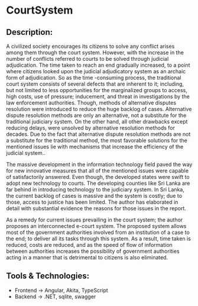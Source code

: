 # CourtSystem

##  Description: 
A civilized society encourages its citizens to solve any conflict arises among them through the court system. However, with the increase in the number of conflicts referred to courts to be solved through judicial adjudication. The time taken to reach an end gradually increased, to a point where citizens looked upon the judicial adjudicatory system as an archaic form of adjudication. So as the time -consuming process, the traditional court system consists of several defects that are inherent to it; including, but not limited to less opportunities for the marginalized groups to access, high costs, use of pressure; inducement, and threat in investigations by the law enforcement authorities. Though, methods of alternative disputes resolution were introduced to reduce the huge backlog of cases. Alternative dispute resolution methods are only an alternative, not a substitute for the traditional judiciary system. On the other hand, all other drawbacks except reducing delays, were unsolved by alternative resolution methods for decades. Due to the fact that alternative dispute resolution methods are not a substitute for the traditional method, the most favorable solutions for the mentioned issues lie with mechanisms that increase the efficiency of the judicial system..

The massive development in the information technology field paved the way for new innovative measures that all of the mentioned issues were capable of satisfactorily answered. Even though, the developed states were swift to adopt new technology to courts. The developing counties like Sri Lanka are far behind in introducing technology to the judiciary system. In Sri Lanka, the current backlog of cases is massive and the system is costly; due to those, access to justice has been limited. The author has elaborated in detail with substantial evidence the reasons for those issues in the report. 

As a remedy for current issues prevailing in the court system; the author proposes an interconnected e-court system. The proposed system allows most of the government authorities involved from an institution of a case to the end; to deliver all its tasks through this system. As a result, time taken is reduced, costs are reduced, and as the speed of flow of information between authorities increases the possibility of government authorities acting in a manner that is detrimental to citizens is also eliminated. 
  
##  Tools & Technologies: 
   - Frontend -> Angular, Akita, TypeScript
   - Backend -> .NET, sqlite, swagger
